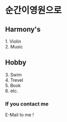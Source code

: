 

# 순간이영원으로

## Harmony's 

<div id="index">1. Violin</div>
<div id="index">2. Music</div> 

## Hobby 

<div id="index">3. Swim</div>
<div id="index">4. Trevel</div>
<div id="index">5. Book</div>
<div id="index">6. etc.</div>  
  
  
  
  
  
### If you contact me
<div id="index"> E-Mail to me !</div> 


